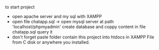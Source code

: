 to start project 
- open apache server and my sql with XAMPP
- open file chatapp.sql -> open mysql server at path 'localhost/phpmyadmin' create database and coppy content in file chatapp.sql query it
- don't forget paste folder contain this project into htdocs in XAMPP File from C disk or anywhere you installed.
